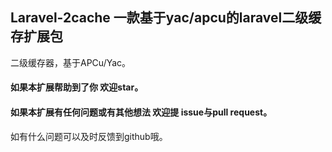 ## Laravel-2cache 一款基于yac/apcu的laravel二级缓存扩展包
二级缓存器，基于APCu/Yac。

#### 如果本扩展帮助到了你 欢迎star。

#### 如果本扩展有任何问题或有其他想法 欢迎提 issue与pull request。

如有什么问题可以及时反馈到github哦。
